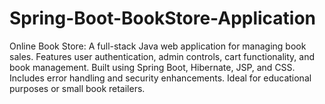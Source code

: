 # Spring-Boot-BookStore-Application
Online Book Store: A full-stack Java web application for managing book sales. Features user authentication, admin controls, cart functionality, and book management. Built using Spring Boot, Hibernate, JSP, and CSS. Includes error handling and security enhancements. Ideal for educational purposes or small book retailers.
